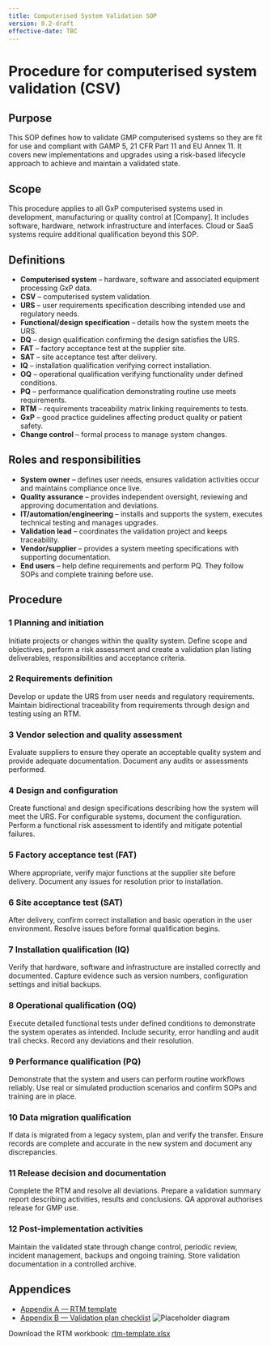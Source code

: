 ```yaml
---
title: Computerised System Validation SOP
version: 0.2-draft
effective-date: TBC
---
```


# Procedure for computerised system validation (CSV)

## Purpose
This SOP defines how to validate GMP computerised systems so they are fit for use and compliant with
GAMP 5, 21 CFR Part 11 and EU Annex 11. It covers new implementations and upgrades using a risk-based lifecycle
approach to achieve and maintain a validated state.

## Scope
This procedure applies to all GxP computerised systems used in development, manufacturing or quality
control at [Company]. It includes software, hardware, network infrastructure and interfaces. Cloud or SaaS systems
require additional qualification beyond this SOP.


## Definitions
* **Computerised system** – hardware, software and associated equipment processing GxP data.
* **CSV** – computerised system validation.
* **URS** – user requirements specification describing intended use and regulatory needs.
* **Functional/design specification** – details how the system meets the URS.
* **DQ** – design qualification confirming the design satisfies the URS.
* **FAT** – factory acceptance test at the supplier site.
* **SAT** – site acceptance test after delivery.
* **IQ** – installation qualification verifying correct installation.
* **OQ** – operational qualification verifying functionality under defined conditions.
* **PQ** – performance qualification demonstrating routine use meets requirements.
* **RTM** – requirements traceability matrix linking requirements to tests.
* **GxP** – good practice guidelines affecting product quality or patient safety.
* **Change control** – formal process to manage system changes.
## Roles and responsibilities

* **System owner** – defines user needs, ensures validation activities occur and maintains compliance once live.
* **Quality assurance** – provides independent oversight, reviewing and approving documentation and deviations.
* **IT/automation/engineering** – installs and supports the system, executes technical testing and manages upgrades.
* **Validation lead** – coordinates the validation project and keeps traceability.
* **Vendor/supplier** – provides a system meeting specifications with supporting documentation.
* **End users** – help define requirements and perform PQ. They follow SOPs and complete training before use.
## Procedure

### 1 Planning and initiation
Initiate projects or changes within the quality system. Define scope
and objectives, perform a risk assessment and create a validation plan listing deliverables, responsibilities and
acceptance criteria.

### 2 Requirements definition
Develop or update the URS from user needs and regulatory requirements. Maintain
bidirectional traceability from requirements through design and testing using an RTM.

### 3 Vendor selection and quality assessment
Evaluate suppliers to ensure they operate an acceptable quality
system and provide adequate documentation. Document any audits or assessments performed.

### 4 Design and configuration
Create functional and design specifications describing how the system will meet
the URS. For configurable systems, document the configuration. Perform a functional risk assessment to identify
and mitigate potential failures.

### 5 Factory acceptance test (FAT)
Where appropriate, verify major functions at the supplier site before
delivery. Document any issues for resolution prior to installation.

### 6 Site acceptance test (SAT)
After delivery, confirm correct installation and basic operation in the user
environment. Resolve issues before formal qualification begins.

### 7 Installation qualification (IQ)
Verify that hardware, software and infrastructure are installed correctly
and documented. Capture evidence such as version numbers, configuration settings and initial backups.

### 8 Operational qualification (OQ)
Execute detailed functional tests under defined conditions to demonstrate
the system operates as intended. Include security, error handling and audit trail checks. Record any deviations
and their resolution.

### 9 Performance qualification (PQ)
Demonstrate that the system and users can perform routine workflows reliably. Use
real or simulated production scenarios and confirm SOPs and training are in place.

### 10 Data migration qualification
If data is migrated from a legacy system, plan and verify the transfer. Ensure
records are complete and accurate in the new system and document any discrepancies.

### 11 Release decision and documentation
Complete the RTM and resolve all deviations. Prepare a validation summary
report describing activities, results and conclusions. QA approval authorises release for GMP use.

### 12 Post-implementation activities
Maintain the validated state through change control, periodic review,
incident management, backups and ongoing training. Store validation documentation in a controlled archive.

## Appendices
* [Appendix A — RTM template](app-a_rtm.md)
* [Appendix B — Validation plan checklist](app-b_vp.md)
![Placeholder diagram](./_images/placeholder.png)

Download the RTM workbook: [rtm-template.xlsx](./_files/rtm-template.xlsx)
